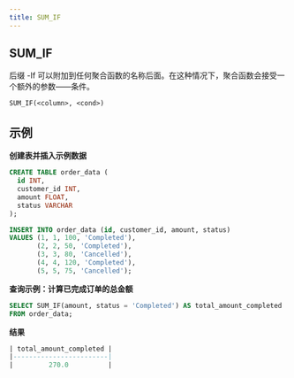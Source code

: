 ```yaml
---
title: SUM_IF
---
```



## SUM_IF 

后缀 -If 可以附加到任何聚合函数的名称后面。在这种情况下，聚合函数会接受一个额外的参数——条件。

```
SUM_IF(<column>, <cond>)
```

## 示例

**创建表并插入示例数据**
```sql
CREATE TABLE order_data (
  id INT,
  customer_id INT,
  amount FLOAT,
  status VARCHAR
);

INSERT INTO order_data (id, customer_id, amount, status)
VALUES (1, 1, 100, 'Completed'),
       (2, 2, 50, 'Completed'),
       (3, 3, 80, 'Cancelled'),
       (4, 4, 120, 'Completed'),
       (5, 5, 75, 'Cancelled');
```

**查询示例：计算已完成订单的总金额**
```sql
SELECT SUM_IF(amount, status = 'Completed') AS total_amount_completed
FROM order_data;
```

**结果**
```sql
| total_amount_completed |
|------------------------|
|         270.0          |
```